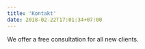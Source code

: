 ```yaml
---
title: 'Kontakt'
date: 2018-02-22T17:01:34+07:00
---
```


We offer a free consultation for all new clients.
